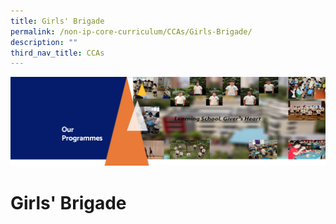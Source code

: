 ```yaml
---
title: Girls' Brigade
permalink: /non-ip-core-curriculum/CCAs/Girls-Brigade/
description: ""
third_nav_title: CCAs
---
```

![](/images/OurProgrammes1.png)

Girls' Brigade
==============